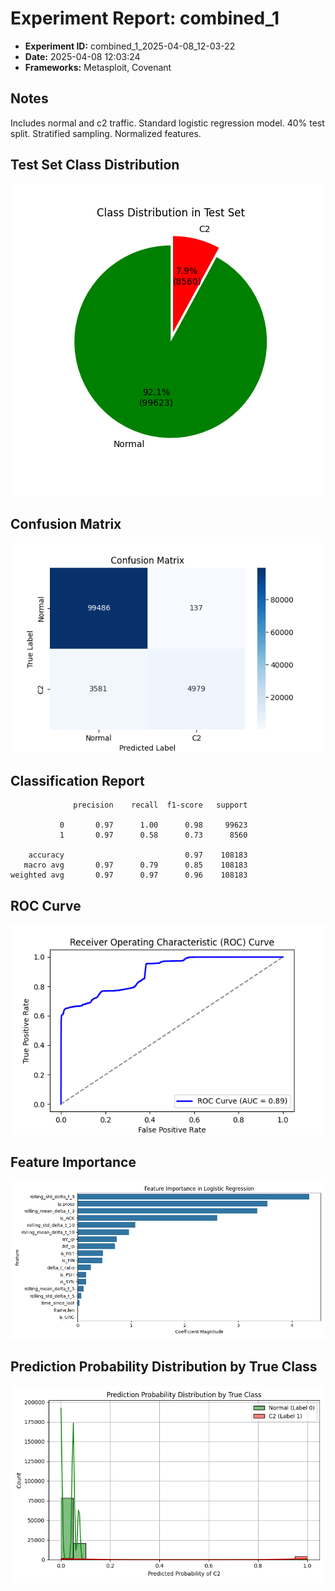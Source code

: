 # Experiment Report: combined_1

- **Experiment ID:** combined_1_2025-04-08_12-03-22
- **Date:** 2025-04-08 12:03:24
- **Frameworks:** Metasploit, Covenant
## Notes
Includes normal and c2 traffic. Standard logistic regression model. 40% test split. Stratified sampling. Normalized features.

## Test Set Class Distribution
![Class Distribution Pie Chart](images/combined_1_2025-04-08_12-03-22_pie.png)

## Confusion Matrix
![Confusion Matrix](images/combined_1_2025-04-08_12-03-22_confusion.png)

## Classification Report
```
              precision    recall  f1-score   support

           0       0.97      1.00      0.98     99623
           1       0.97      0.58      0.73      8560

    accuracy                           0.97    108183
   macro avg       0.97      0.79      0.85    108183
weighted avg       0.97      0.97      0.96    108183
```

## ROC Curve
![ROC Curve](images/combined_1_2025-04-08_12-03-22_roc.png)

## Feature Importance
![Feature Importance](images/combined_1_2025-04-08_12-03-22_feature_importance.png)

## Prediction Probability Distribution by True Class
![Prediction Histogram](images/combined_1_2025-04-08_12-03-22_hist.png)
